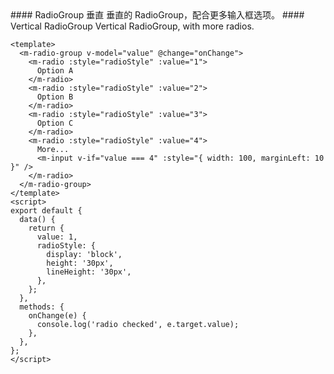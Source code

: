 <cn>
#### RadioGroup 垂直
垂直的 RadioGroup，配合更多输入框选项。
</cn>

<us>
#### Vertical RadioGroup
Vertical RadioGroup, with more radios.
</us>

```vue
<template>
  <m-radio-group v-model="value" @change="onChange">
    <m-radio :style="radioStyle" :value="1">
      Option A
    </m-radio>
    <m-radio :style="radioStyle" :value="2">
      Option B
    </m-radio>
    <m-radio :style="radioStyle" :value="3">
      Option C
    </m-radio>
    <m-radio :style="radioStyle" :value="4">
      More...
      <m-input v-if="value === 4" :style="{ width: 100, marginLeft: 10 }" />
    </m-radio>
  </m-radio-group>
</template>
<script>
export default {
  data() {
    return {
      value: 1,
      radioStyle: {
        display: 'block',
        height: '30px',
        lineHeight: '30px',
      },
    };
  },
  methods: {
    onChange(e) {
      console.log('radio checked', e.target.value);
    },
  },
};
</script>
```
